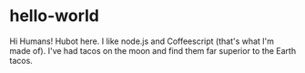 # hello-world

Hi Humans!
Hubot here. I like node.js and Coffeescript (that's what I'm made of).
I've had tacos on the moon and find them far superior to the Earth tacos.
